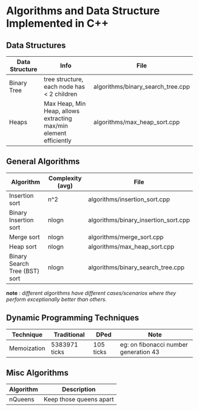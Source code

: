 # Algorithms and Data Structure Implemented in C++

## Data Structures
Data Structure | Info | File
--- | --- | ---
Binary Tree | tree structure, each node has < 2 children | algorithms/binary_search_tree.cpp
Heaps | Max Heap, Min Heap, allows extracting max/min element efficiently | algorithms/max_heap_sort.cpp

## General Algorithms

Algorithm | Complexity (avg)  | File
--- | --- | ---
Insertion sort | n^2 | algorithms/insertion_sort.cpp
Binary Insertion sort | nlogn | algorithms/binary_insertion_sort.cpp
Merge sort | nlogn | algorithms/merge_sort.cpp
Heap sort  | nlogn | algorithms/max_heap_sort.cpp
Binary Search Tree (BST) sort  | nlogn | algorithms/binary_search_tree.cpp

**note** : *different algorithms have different cases/scenarios where they perform exceptionally better than others.*

## Dynamic Programming Techniques

Technique | Traditional | DPed | Note
---	| --- | --- | --
Memoization | 5383971 ticks | 105 ticks | eg: on fibonacci number generation 43

## Misc Algorithms

Algorithm | Description 
---	| --- 
nQueens | Keep those queens apart

